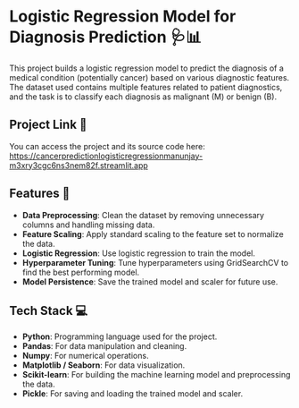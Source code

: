 # Logistic Regression Model for Diagnosis Prediction 🩺📊

This project builds a logistic regression model to predict the diagnosis of a medical condition (potentially cancer) based on various diagnostic features. The dataset used contains multiple features related to patient diagnostics, and the task is to classify each diagnosis as malignant (M) or benign (B).

## Project Link 🔗

You can access the project and its source code here: https://cancerpredictionlogisticregressionmanunjay-m3xry3cgc6ns3nem82f.streamlit.app

## Features 🌟

- **Data Preprocessing**: Clean the dataset by removing unnecessary columns and handling missing data.
- **Feature Scaling**: Apply standard scaling to the feature set to normalize the data.
- **Logistic Regression**: Use logistic regression to train the model.
- **Hyperparameter Tuning**: Tune hyperparameters using GridSearchCV to find the best performing model.
- **Model Persistence**: Save the trained model and scaler for future use.

## Tech Stack 💻

- **Python**: Programming language used for the project.
- **Pandas**: For data manipulation and cleaning.
- **Numpy**: For numerical operations.
- **Matplotlib / Seaborn**: For data visualization.
- **Scikit-learn**: For building the machine learning model and preprocessing the data.
- **Pickle**: For saving and loading the trained model and scaler.


